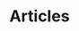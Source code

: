 ---
layout: post-index
permalink: /articles/index.html
title: Articles
tagline: A List of Posts
tags: [blog, Nikolay Yakovlev, bass, doublebass, jazzbass]
image:
  feature:    nmaslovatrio/YakoNMTrio2400.jpg 
  credit:     Александр Боровик
  creditlink: http://vk.com/aborovik
---